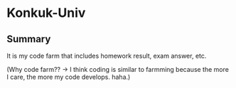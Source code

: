 # Konkuk-Univ

## Summary
It is my code farm that includes homework result, exam answer, etc.

(Why code farm?? -> I think coding is similar to farmming because the more I care, the more my code develops. haha.)
